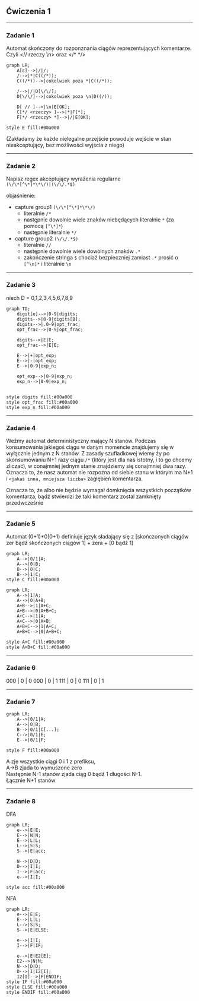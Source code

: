 ## Ćwiczenia 1
***
### Zadanie 1
Automat skończony do rozponznania ciągów reprezentujących komentarze. Czyli <// rzeczy \n> oraz </* */>
```mermaid
graph LR;
    A[ε]-->|/|/;
    /-->|*|C((/*));
    C((/*))-->|cokolwiek poza *|C((/*));
    
    /-->|/|D[\/\/];
    D[\/\/]-->|cokolwiek poza \n|D((/));

    D[ // ]-->|\n|E[OK];
    C[*/ <rzeczy> ]-->|*|F[*];
    F[*/ <rzeczy> *]-->|/|E[OK];

style E fill:#00a000
```

(Zakładamy że każde nielegalne przejście powoduje wejście w stan nieakceptujący, bez możliwości wyjścia z niego)


***
### Zadanie 2
Napisz regex akceptujący wyrażenia regularne  
`(\/\*[^\*]*\*\/)|(\/\/.*$)`

objaśnienie:  
- capture group1 `(\/\*[^\*]*\*\/)`
    - literalnie `/*`
    - następnie dowolnie wiele znaków niebędących literalnie `*` (za pomocą `[^\*]*`)
    - następnie literalnie `*/` 
- capture group2 `(\/\/.*$)`
    - literalnie `//`
    - następnie dowolnie wiele dowolnych znaków `.*`
    - zakończenie stringa `$` chociaż bezpieczniej zamiast `.*` prosić o `[^\n]*` i literalnie `\n`

***
### Zadanie 3
niech D = 0,1,2,3,4,5,6,7,8,9
```mermaid
graph TD;
    digit[e]-->|0-9|digits;
    digits-->|0-9|digits[B];
    digits-->|.0-9|opt_frac;
    opt_frac-->|0-9|opt_frac;

    digits-->|E|E;
    opt_frac-->|E|E;
    
    E-->|+|opt_exp;
    E-->|-|opt_exp;
    E-->|0-9|exp_n;

    opt_exp-->|0-9|exp_n;
    exp_n-->|0-9|exp_n;
    
    
style digits fill:#00a000
style opt_frac fill:#00a000
style exp_n fill:#00a000

```
***
### Zadanie 4
Weźmy automat deterministyczny mający N stanów. Podczas konsumowania jakiegoś ciągu w danym momencie znajdujemy się w wyłącznie jednym z N stanów. Z zasady szufladkowej wiemy ży po skonsumowaniu N+1 razy ciągu `/*` (który jest dla nas istotny, i to go chcemy zliczać), w conajmniej jednym stanie znajdziemy się conajmniej dwa razy. Oznacza to, że nasz automat nie rozpozna od siebie stanu w którym ma N+1 i `<jakaś inna, mniejsza liczba>` zagłębień komentarza. 

Oznacza to, że albo nie będzie wymagał domknięcia wszystkich początków komentarza, bądź stwierdzi że taki komentarz zostal zamknięty przedwcześnie

***
### Zadanie 5
Automat (0+1)*0(0+1) definiuje język sładający się z [skończonych ciągów zer bądź skończonych ciągów 1] + zera + [0 bądź 1]

```mermaid
graph LR;
    A-->|0/1|A;
    A-->|0|B;
    B-->|0|C;
    B-->|1|C;
style C fill:#00a000
```

```mermaid
graph LR;
    A-->|1|A;
    A-->|0|A+B;
    A+B-->|1|A+C;
    A+B-->|0|A+B+C;
    A+C-->|1|A;
    A+C-->|0|A+B;
    A+B+C-->|1|A+C;
    A+B+C-->|0|A+B+C;

style A+C fill:#00a000
style A+B+C fill:#00a000

```

***
### Zadanie 6
000 | 0 | 0
000 | 0 | 1
111 | 0 | 0
111 | 0 | 1


***
### Zadanie 7
```mermaid
graph LR;
    A-->|0/1|A;
    A-->|0|B;
    B-->|0/1|C[...];
    C-->|0/1|E;
    E-->|0/1|F;
    
style F fill:#00a000
```

A zje wszystkie ciągi 0 i 1 z prefiksu,  
A->B zjada to wymuszone zero  
Następnie N-1 stanów zjada ciąg 0 bądź 1 długości N-1.  
Łącznie N+1 stanów


***
### Zadanie 8

DFA
```mermaid
graph LR;
    e-->|E|E;
    E-->|N|N;
    E-->|L|L;
    L-->|S|S;
    S-->|E|acc;
    
    N-->|D|D;
    D-->|I|I;
    I-->|F|acc;
    e-->|I|I;

style acc fill:#00a000
```

NFA
```mermaid
graph LR;
    e-->|E|E;
    E-->|L|L;
    L-->|S|S;
    S-->|E|ELSE;

    e-->|I|I;
    I-->|F|IF;

    e-->|E|E2[E];
    E2-->|N|N;
    N-->|D|D;
    D-->|I|I2[I];
    I2[I]-->|F|ENDIF;
style IF fill:#00a000
style ELSE fill:#00a000
style ENDIF fill:#00a000

```